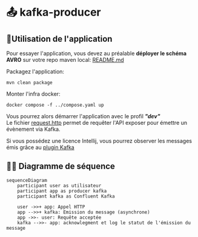 # 📤 kafka-producer

## 🚀Utilisation de l'application

Pour essayer l'application, vous devez au préalable **déployer le schéma AVRO** sur votre repo maven local: [README.md](../schema/README.md)<br/>

Packagez l'application:
```shell
mvn clean package
```

Monter l'infra docker:
```shell
docker compose -f ../compose.yaml up
```

Vous pourrez alors démarrer l'application avec le profil **_"dev"_** <br/>
Le fichier [request.http](request.http) permet de requêter l'API exposer pour émettre un évènement via Kafka.

Si vous possédez une licence Intellij, vous pourrez observer les messages émis grâce au [plugin Kafka](https://www.jetbrains.com/help/idea/2024.2/big-data-tools-kafka.html?big.data.tools.kafka&utm_source=product&utm_medium=link&utm_campaign=IU&utm_content=2024.2&keymap=macOS+copy+2#connect_to_kafka_cloud)

## 🕵️‍♀️ Diagramme de séquence
```mermaid
sequenceDiagram
    participant user as utilisateur
    participant app as producer kafka
    participant kafka as Confluent Kafka
    
    user ->>+ app: Appel HTTP
    app -->>+ kafka: Emission du message (asynchrone)
    app ->>- user: Requête acceptée
    kafka -->>- app: acknowlegment et log le statut de l'émission du message
```